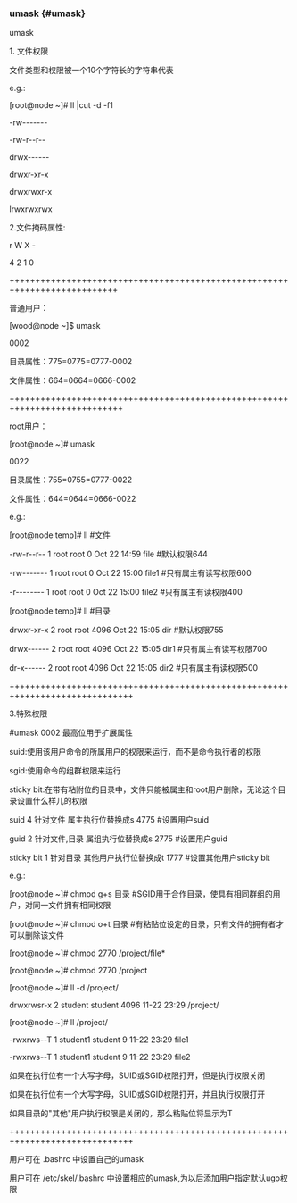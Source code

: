 ### umask {#umask}

umask

1\. 文件权限

文件类型和权限被一个10个字符长的字符串代表

e.g.:

[root@node ~]# ll |cut -d -f1  

-rw-------

-rw-r--r--

drwx------

drwxr-xr-x

drwxrwxr-x

lrwxrwxrwx

2.文件掩码属性:

r   W   X   -

4   2    1   0

+++++++++++++++++++++++++++++++++++++++++++++++++++++++++++++++++++++++++++

普通用户：

[wood@node ~]$ umask

0002

目录属性：775=0775=0777-0002      

文件属性：664=0664=0666-0002

++++++++++++++++++++++++++++++++++++++++++++++++++++++++++++++++++++++++++++

root用户：

[root@node ~]# umask

0022

目录属性：755=0755=0777-0022

文件属性：644=0644=0666-0022

e.g.:

[root@node temp]# ll  #文件

-rw-r--r-- 1 root root 0 Oct 22 14:59 file    #默认权限644

-rw------- 1 root root 0 Oct 22 15:00 file1   #只有属主有读写权限600

-r-------- 1 root root 0 Oct 22 15:00 file2   #只有属主有读权限400

[root@node temp]# ll  #目录

drwxr-xr-x 2 root root 4096 Oct 22 15:05 dir   #默认权限755

drwx------ 2 root root 4096 Oct 22 15:05 dir1  #只有属主有读写权限700

dr-x------ 2 root root 4096 Oct 22 15:05 dir2  #只有属主有读权限500

++++++++++++++++++++++++++++++++++++++++++++++++++++++++++++++++++++++++++++++

3.特殊权限

#umask 0002 最高位用于扩展属性

suid:使用该用户命令的所属用户的权限来运行，而不是命令执行者的权限

sgid:使用命令的组群权限来运行

sticky bit:在带有粘附位的目录中，文件只能被属主和root用户删除，无论这个目录设置什么样儿的权限

suid           4  针对文件                    属主执行位替换成s               4775    #设置用户suid

guid           2  针对文件,目录            属组执行位替换成s               2775    #设置用户guid

sticky bit    1  针对目录                    其他用户执行位替换成t         1777    #设置其他用户sticky bit

e.g.:

[root@node ~]# chmod g+s  目录   #SGID用于合作目录，使具有相同群组的用户，对同一文件拥有相同权限

[root@node ~]# chmod o+t   目录   #有粘贴位设定的目录，只有文件的拥有者才可以删除该文件

[root@node ~]# chmod 2770 /project/file*

[root@node ~]# chmod 2770 /project

[root@node ~]# ll -d /project/

drwxrwsr-x 2 student student 4096 11-22 23:29 /project/

[root@node ~]# ll /project/  

-rwxrws--T 1 student1 student 9 11-22 23:29 file1

-rwxrws--T 1 student1 student 9 11-22 23:29 file2

如果在执行位有一个大写字母，SUID或SGID权限打开，但是执行权限关闭

如果在执行位有一个大写字母，SUID或SGID权限打开，并且执行权限打开

如果目录的&quot;其他&quot;用户执行权限是关闭的，那么粘贴位将显示为T

++++++++++++++++++++++++++++++++++++++++++++++++++++++++++++++++++++++++++++++

用户可在 .bashrc 中设置自己的umask

用户可在  /etc/skel/.bashrc 中设置相应的umask,为以后添加用户指定默认ugo权限